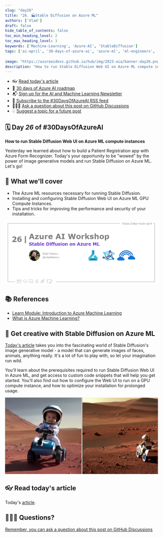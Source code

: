 ```yaml
---
slug: "day26"
title: "26. 🏭Stable Diffusion on Azure ML"
authors: ['Vlad']
draft: false
hide_table_of_contents: false
toc_min_heading_level: 2
toc_max_heading_level: 3
keywords: ['Machine-Learning', 'Azure-AI', 'StableDiffusion']
tags: ['ai-april', '30-days-of-azure-ai', 'azure-ml', 'ml-engineers', 'app-developers', 'workshop']

image: "https://azureaidevs.github.io/hub/img/2023-aia/banner-day26.png"
description: "How to run Stable Diffusion Web UI on Azure ML compute instances https://azureaidevs.github.io/hub/2023-aia/day26 #30DaysOfAzureAI #AzureAiDevs #AI AzureML"
---
```


<head>  

  <link rel="canonical" href="https://vladiliescu.net/stable-diffusion-web-ui-on-azure-ml/"  />

</head>

- 👓 [Read today's article](https://vladiliescu.net/stable-diffusion-web-ui-on-azure-ml/)
- 📍 [30 days of Azure AI roadmap](/hub/roadmap/30days/)
- 📬 [Sign up for the AI and Machine Learning Newsletter](https://aka.ms/azure-ai-dev-newsletter)
- 📰 [Subscribe to the #30DaysOfAzureAI RSS feed](https://azureaidevs.github.io/hub/2023-aia/rss.xml)
- 🙋🏾‍♂️ [Ask a question about this post on GitHub Discussions](https://github.com/AzureAiDevs/hub/discussions/categories/26-stable-diffusion-on-azure-ml)
- 💡 [Suggest a topic for a future post](https://github.com/AzureAiDevs/hub/discussions/categories/call-for-content)

## 🗓️ Day _26_ of #30DaysOfAzureAI

<!-- README
The following description is also used for the tweet. So it should be action oriented and grab attention 
If you update the description, please update the description: in the frontmatter as well.
-->

**How to run Stable Diffusion Web UI on Azure ML compute instances**

<!-- README
The following is the intro to the post. It should be a short teaser for the post.
-->

Yesterday we learned about how to build a Patient Registration app with Azure Form Recognizer. Today's your opportunity to be "wowed" by the power of image generative models and run Stable Diffusion on Azure ML. Let's go!

## 🎯 What we'll cover

<!-- README
The following list is the main points of the post. There should be 3-4 main points.
 -->


- The Azure ML resources necessary for running Stable Diffusion.
- Installing and configuring Stable Diffusion Web UI on Azure ML GPU Compute Instances.
- Tips and tricks for improving the performance and security of your installation.

<!-- 
- Main point 1
- Main point 2
- Main point 3 
- Main point 4
-->

![Image banner for day 26](./../../static/img/2023-aia/banner-day26.png)

<!-- README
Add or update a list relevant references here. These could be links to other blog posts, Microsoft Learn Module, videos, or other resources.
-->


## 📚 References

- [Learn Module: Introduction to Azure Machine Learning](https://learn.microsoft.com/training/modules/intro-to-azure-ml?WT.mc_id=aiml-89446-dglover)
- [What is Azure Machine Learning?](https://learn.microsoft.com/azure/machine-learning/overview-what-is-azure-machine-learning?WT.mc_id=aiml-89446-dglover)


<!-- README
The following is the body of the post. It should be an overview of the post that you are referencing.
See the Learn More section, if you supplied a canonical link, then will be displayed here.
-->


## 🚌 Get creative with Stable Diffusion on Azure ML

[Today's article](https://vladiliescu.net/stable-diffusion-web-ui-on-azure-ml/) takes you into the fascinating world of Stable Diffusion's image generative model - a model that can generate images of faces, animals, anything really. It's a lot of fun to play with, so let your imagination run wild.

You'll learn about the prerequisites required to run Stable Diffusion Web UI in Azure ML, and get access to custom code snippets that will help you get started. You'll also find out how to configure the Web UI to run on a GPU compute instance, and how to optimize your installation for prolonged usage.

![](image.jpeg)

## 👓 Read today's article

Today's [article](https://vladiliescu.net/stable-diffusion-web-ui-on-azure-ml/).


## 🙋🏾‍♂️ Questions?

[Remember, you can ask a question about this post on GitHub Discussions](https://github.com/AzureAiDevs/Discussions/discussions/categories/26-stable-diffusion-on-azure-ml)